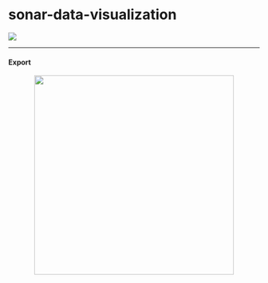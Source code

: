 # sonar-data-visualization
<img src="https://img.shields.io/badge/Python-3776AB?style=for-the-badge&logo=Python&logoColor=white">
<hr>

<h4>Export</h4>
<p align="center">
<img src="https://github.com/wonz22/sonar-data-visualization/assets/122765912/7f0f8d5c-e2d1-4796-8722-06360d5061fa" width="400" height="400"/>
</p>

  
